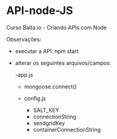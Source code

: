# API-node-JS
Curso Balta.io - Criando APIs com Node

Observações:
  - executar a API: npm start
  
  - alterar os seguintes arquivos/campos:
  
    -app.js
      - mongoose.connect() 
      
    - config.js
      - SALT_KEY
      - connectionString
      - sendgridKey
      - containerConnectionString
      
